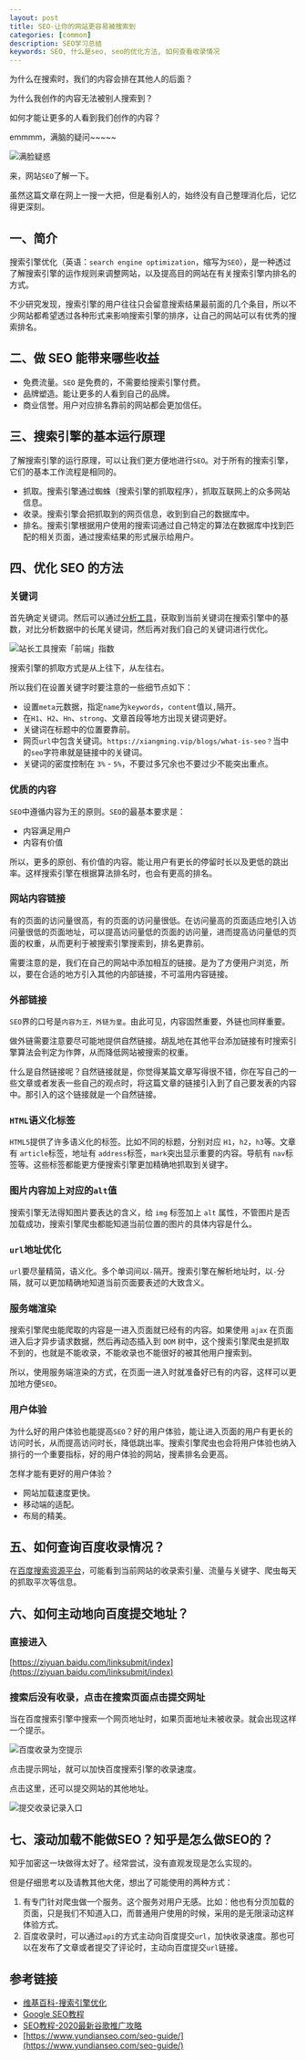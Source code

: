 ```yaml
---
layout: post
title: SEO-让你的网站更容易被搜索到
categories: [common]
description: SEO学习总结
keywords: SEO, 什么是seo, seo的优化方法, 如何查看收录情况
---
```


为什么在搜索时，我们的内容会排在其他人的后面？

为什么我创作的内容无法被别人搜索到？

如何才能让更多的人看到我们创作的内容？

emmmm，满脑的疑问~~~~~

![满脸疑惑](https://gitee.com/xiangming25/picture/raw/master/2021-2-23/1614052617269-question.jpeg)

来，网站`SEO`了解一下。

虽然这篇文章在网上一搜一大把，但是看别人的，始终没有自己整理消化后，记忆得更深刻。


## 一、简介

搜索引擎优化（英语：`search engine optimization`，缩写为`SEO`），是一种透过了解搜索引擎的运作规则来调整网站，以及提高目的网站在有关搜索引擎内排名的方式。

不少研究发现，搜索引擎的用户往往只会留意搜索结果最前面的几个条目，所以不少网站都希望透过各种形式来影响搜索引擎的排序，让自己的网站可以有优秀的搜索排名。

## 二、做 SEO 能带来哪些收益

- 免费流量。`SEO` 是免费的，不需要给搜索引擎付费。
- 品牌塑造。能让更多的人看到自己的品牌。
- 商业信誉。用户对应排名靠前的网站都会更加信任。


## 三、搜索引擎的基本运行原理

了解搜索引擎的运行原理，可以让我们更方便地进行`SEO`。对于所有的搜索引擎，它们的基本工作流程是相同的。

- 抓取。搜索引擎通过蜘蛛（搜索引擎的抓取程序），抓取互联网上的众多网站信息。
- 收录。搜索引擎会把抓取到的网页信息，收到到自己的数据库中。
- 排名。搜索引擎根据用户使用的搜索词通过自己特定的算法在数据库中找到匹配的相关页面，通过搜索结果的形式展示给用户。

## 四、优化 SEO 的方法

### 关键词

首先确定关键词。然后可以通过[分析工具](https://index.chinaz.com/?words=SEO#haosou-module)，获取到当前关键词在搜索引擎中的基数，对比分析数据中的长尾关键词，然后再对我们自己的关键词进行优化。

![站长工具搜索「前端」指数](https://gitee.com/xiangming25/picture/raw/master/2021-2-22/1613989201126-seo-analysis.png)

搜索引擎的抓取方式是从上往下，从左往右。

所以我们在设置关键字时要注意的一些细节点如下：

 - 设置`meta`元数据，指定`name`为`keywords`，`content`值以`,`隔开。
 - 在`H1`、`H2`、`Hn`、`strong`、文章首段等地方出现关键词更好。
 - 关键词在标题中的位置要靠前。
 - 网页`url`中包含关键词。`https://xiangming.vip/blogs/what-is-seo？`当中的`seo`字符串就是链接中的关键词。
 - 关键词的密度控制在 `3%` - `5%`，不要过多冗余也不要过少不能突出重点。

### 优质的内容

`SEO`中遵循内容为王的原则。`SEO`的最基本要求是：

- 内容满足用户
- 内容有价值

所以，更多的原创、有价值的内容。能让用户有更长的停留时长以及更低的跳出率。这样搜索引擎在根据算法排名时，也会有更高的排名。

### 网站内容链接

有的页面的访问量很高，有的页面的访问量很低。在访问量高的页面适应地引入访问量很低的页面地址，可以提高访问量低的页面的访问量，进而提高访问量低的页面的权重，从而更利于被搜索引擎搜索到，排名更靠前。

需要注意的是，我们在自己的网站中添加相互的链接。是为了方便用户浏览，所以，要在合适的地方引入其他的内部链接，不可滥用内容链接。

### 外部链接

`SEO`界的口号是`内容为王，外链为皇`。由此可见，内容固然重要，外链也同样重要。

做外链需要注意要尽可能地提供自然链接。胡乱地在其他平台添加链接有时搜索引擎算法会判定为作弊，从而降低网站被搜索的权重。

什么是自然链接呢？自然链接就是，你觉得某篇文章写得很不错，你在写自己的一些文章或者发表一些自己的观点时，将这篇文章的链接引入到了自己要发表的内容中。那引入的这个链接就是一个自然链接。

### `HTML`语义化标签

`HTML5`提供了许多语义化的标签。比如不同的标题，分别对应 `H1`，`h2`，`h3`等。文章有 `article`标签，地址有 `address`标签，`mark`突出显示重要的内容。导航有 `nav`标签等。这些标签都能更方便搜索引擎更加精确地抓取到关键字。

### 图片内容加上对应的`alt`值

搜索引擎无法得知图片要表达的含义，给 `img` 标签加上 `alt` 属性，不管图片是否加载成功，搜索引擎爬虫都能知道当前位置的图片的具体内容是什么。

### `url`地址优化

`url`要尽量精简，语义化。多个单词间以`-`隔开。搜索引擎在解析地址时，以`-`分隔，就可以更加精确地知道当前页面要表述的大致含义。

### 服务端渲染

搜索引擎爬虫能爬取的内容是一进入页面就已经有的内容。如果使用 `ajax` 在页面进入后才异步请求数据，然后再动态插入到 `DOM` 树中，这个搜索引擎爬虫是抓取不到的，也就是不能收录，不能收录也不能很好的被其他用户搜索到。

所以，使用服务端渲染的方式，在页面一进入时就准备好已有的内容，这样可以更加地方便`SEO`。

### 用户体验

为什么好的用户体验也能提高`SEO`？好的用户体验，能让进入页面的用户有更长的访问时长，从而提高访问时长，降低跳出率。搜索引擎爬虫也会将用户体验也纳入排行的一个重要指标，好的用户体验的网站，搜素排名会更高。

怎样才能有更好的用户体验？

 - 网站加载速度更快。
 - 移动端的适配。
 - 布局的精美。

## 五、如何查询百度收录情况？

在[百度搜索资源平台](https://ziyuan.baidu.com/indexs/index)，可能看到当前网站的收录索引量、流量与关键字、爬虫每天的抓取平次等信息。

## 六、如何主动地向百度提交地址？

### 直接进入

[https://ziyuan.baidu.com/linksubmit/index](https://ziyuan.baidu.com/linksubmit/index)

### 搜索后没有收录，点击在搜索页面点击提交网址

当在百度搜索引擎中搜索一个网页地址时，如果页面地址未被收录。就会出现这样一个提示。

![百度收录为空提示](https://gitee.com/xiangming25/picture/raw/master/2021-2-22/1614007068635-search-none.png)

点击提示网址，就可以加快百度搜索引擎的收录速度。

点击这里，还可以提交网站的其他地址。

![提交收录记录入口](https://gitee.com/xiangming25/picture/raw/master/2021-2-22/1614007241664-shoulu-method.png)

## 七、滚动加载不能做SEO？知乎是怎么做SEO的？

知乎加密这一块做得太好了。经常尝试，没有直观发现是怎么实现的。

但是仔细思考以及请教其他大佬，想出了可能使用的两种方式：

1. 有专门针对爬虫做一个服务。这个服务对用户无感。比如：他也有分页加载的页面，只是我们不知道入口，而普通用户使用的时候，采用的是无限滚动这样体验方式。
2. 百度收录时，可以通过`api`的方式主动向百度提交`url`，加快收录速度。那也可以在发布了文章或者提交了评论时，主动向百度提交`url`链接。

## 参考链接

- [维基百科-搜索引擎优化](https://zh.wikipedia.org/wiki/%E6%90%9C%E5%B0%8B%E5%BC%95%E6%93%8E%E6%9C%80%E4%BD%B3%E5%8C%96)
- [Google SEO教程](https://blog.naibabiji.com/google-seo)
- [SEO教程-2020最新谷歌推广攻略](https://xmgseo.com/seo%E6%95%99%E7%A8%8B/)
- [https://www.yundianseo.com/seo-guide/](https://www.yundianseo.com/seo-guide/)